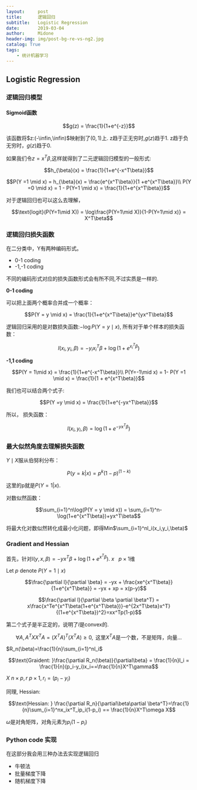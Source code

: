 ```yaml
---
layout:     post
title:      逻辑回归
subtitle:   Logistic Regression
date:       2019-03-04
author:     Midone
header-img: img/post-bg-re-vs-ng2.jpg
catalog: True
tags:
    - 统计机器学习
---
```


## Logistic Regression

### 逻辑回归模型

#### Sigmoid函数

$$g(z) = \frac{1}{1+e^{-z}}$$

该函数将$z:(-\infin,\infin)$映射到了$(0,1)$上. z趋于正无穷时,$g(z)$趋于1. z趋于负无穷时，$g(z)$趋于0.

如果我们令$z = x^T\beta$,这样就得到了二元逻辑回归模型的一般形式:

$$h_{\beta}(x) = \frac{1}{1+e^{-x^T\beta}}$$

$$P(Y =1 \mid x) = h_{\beta}(x) = \frac{e^{x^T\beta}}{1 +e^{x^T\beta}}\\
P(Y =0 \mid x) = 1 - P(Y=1 \mid x) = \frac{1}{1+e^{x^T\beta}}$$

对于逻辑回归也可以这么去理解，

$$\text{logit}(P(Y=1\mid X)) = \log\frac{P(Y=1\mid X)}{1-P(Y=1\mid x)} = X^T\beta$$

### 逻辑回归损失函数

在二分类中，Y有两种编码形式。
- 0-1 coding
- -1,-1 coding

不同的编码形式对应的损失函数形式会有所不同,不过实质是一样的.

**0-1 coding**

可以把上面两个概率合并成一个概率：

$$P(Y = y \mid x) = \frac{1}{1+e^{x^T\beta}}e^{yx^T\beta}$$

逻辑回归采用的是对数损失函数:$-\log P(Y=y\mid x)$, 所有对于单个样本的损失函数：

$$l(x_i,y_i,\beta) = -y_ix_i^T\beta + \log(1 + e^{x_i^T\beta})$$

**-1,1 coding**

$$P(Y = 1\mid x) = \frac{1}{1+e^{-x^T\beta}}\\
P(Y=-1\mid x) = 1- P(Y =1 \mid x) = \frac{1}{1 + e^{x^T\beta}}$$

我们也可以结合两个式子:

$$P(Y =y \mid x) = \frac{1}{1+e^{-yx^T\beta}}$$

所以， 损失函数：

$$l(x_i,y_i,\beta) = \log(1 + e^{-yx^T\beta})$$

### 最大似然角度去理解损失函数

$Y\mid X$服从伯努利分布：

$$P(y = k|x) = p^k(1-p)^{(1-k)}$$

这里的p就是$P(Y = 1|x)$.

对数似然函数：

$$\sum_{i=1}^n\log(P(Y = y \mid x)) = \sum_{i=1}^n-\log(1+e^{x^T\beta})+yx^T\beta$$

将最大化对数似然转化成最小化问题，即得Min$\sum_{i=1}^nl_i(x_i,y_i,\beta)$

### Gradient and Hessian

首先，针对$l(y, x, \beta) = -yx^T\beta + \log(1+e^{x^T\beta})$. $x~~~ p\times1$维

Let $p$ denote $P(Y=1 \mid x)$

$$\frac{\partial l}{\partial \beta} = -yx + \frac{xe^{x^T\beta}}{1+e^{x^T\beta}} = -yx + xp = x(p-y)$$

$$\frac{\partial l}{\partial \beta \partial \beta^T} = x\frac{x^Te^{x^T\beta(1+e^{x^T\beta})}-e^{2x^T\beta}x^T}{(1+e^{x^T\beta})^2}=xx^Tp(1-p)$$

第二个式子是半正定的，说明了$l$是convex的.

$$\forall A,A^TXX^TA=(X^TA)^T(X^TA) \geq 0,\text{ 这里}X^TA\text{是一个数，不是矩阵，向量...}$$

$R_n(\beta)=\frac{1}{n}\sum_{i=1}^nl_i$

$$\text{Graident: }\frac{\partial R_n(\beta)}{\partial\beta} = \frac{1}{n}l_i = \frac{1}{n}(p_i-y_i)x_i==\frac{1}{n}X^T\gamma$$

$X~n\times p, r ~p\times 1,r_i=(p_i-y_i)$ 

同理, Hessian:

$$\text{Hessian: } \frac{\partial R_n}{\partial\beta\partial \beta^T}=\frac{1}{n}\sum_{i=1}^nx_ix^T_ip_i(1-p_i) == \frac{1}{n}X^T\omega X$$

$\omega$是对角矩阵，对角元素为$p_i(1-p_i)$

### Python code 实现

在这部分我会用三种办法去实现逻辑回归
- 牛顿法
- 批量梯度下降
- 随机梯度下降